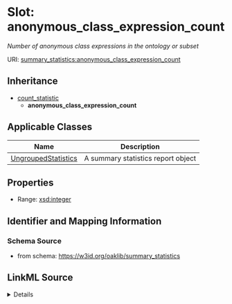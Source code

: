 # Slot: anonymous_class_expression_count
_Number of anonymous class expressions in the ontology or subset_


URI: [summary_statistics:anonymous_class_expression_count](https://w3id.org/oaklib/summary_statistics.anonymous_class_expression_count)




## Inheritance

* [count_statistic](count_statistic.md)
    * **anonymous_class_expression_count**





## Applicable Classes

| Name | Description |
| --- | --- |
[UngroupedStatistics](UngroupedStatistics.md) | A summary statistics report object






## Properties

* Range: [xsd:integer](http://www.w3.org/2001/XMLSchema#integer)







## Identifier and Mapping Information







### Schema Source


* from schema: https://w3id.org/oaklib/summary_statistics




## LinkML Source

<details>
```yaml
name: anonymous_class_expression_count
description: Number of anonymous class expressions in the ontology or subset
from_schema: https://w3id.org/oaklib/summary_statistics
rank: 1000
is_a: count_statistic
alias: anonymous_class_expression_count
owner: UngroupedStatistics
domain_of:
- UngroupedStatistics
slot_group: class_statistic_group
range: integer

```
</details>